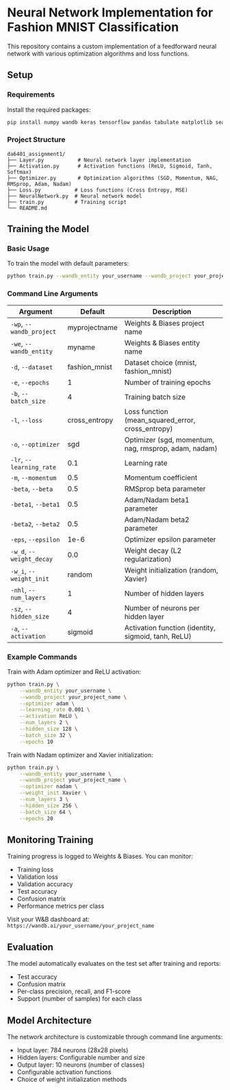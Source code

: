 # Neural Network Implementation for Fashion MNIST Classification

This repository contains a custom implementation of a feedforward neural network with various optimization algorithms and loss functions.

## Setup

### Requirements

Install the required packages:

```bash
pip install numpy wandb keras tensorflow pandas tabulate matplotlib seaborn
```

### Project Structure

```
da6401_assignment1/
├── Layer.py           # Neural network layer implementation
├── Activation.py      # Activation functions (ReLU, Sigmoid, Tanh, Softmax)
├── Optimizer.py       # Optimization algorithms (SGD, Momentum, NAG, RMSprop, Adam, Nadam)
├── Loss.py           # Loss functions (Cross Entropy, MSE)
├── NeuralNetwork.py  # Neural network model
├── train.py          # Training script
└── README.md
```

## Training the Model

### Basic Usage

To train the model with default parameters:

```bash
python train.py --wandb_entity your_username --wandb_project your_project_name
```

### Command Line Arguments

| Argument | Default | Description |
|----------|---------|-------------|
| `-wp`, `--wandb_project` | myprojectname | Weights & Biases project name |
| `-we`, `--wandb_entity` | myname | Weights & Biases entity name |
| `-d`, `--dataset` | fashion_mnist | Dataset choice (mnist, fashion_mnist) |
| `-e`, `--epochs` | 1 | Number of training epochs |
| `-b`, `--batch_size` | 4 | Training batch size |
| `-l`, `--loss` | cross_entropy | Loss function (mean_squared_error, cross_entropy) |
| `-o`, `--optimizer` | sgd | Optimizer (sgd, momentum, nag, rmsprop, adam, nadam) |
| `-lr`, `--learning_rate` | 0.1 | Learning rate |
| `-m`, `--momentum` | 0.5 | Momentum coefficient |
| `-beta`, `--beta` | 0.5 | RMSprop beta parameter |
| `-beta1`, `--beta1` | 0.5 | Adam/Nadam beta1 parameter |
| `-beta2`, `--beta2` | 0.5 | Adam/Nadam beta2 parameter |
| `-eps`, `--epsilon` | 1e-6 | Optimizer epsilon parameter |
| `-w_d`, `--weight_decay` | 0.0 | Weight decay (L2 regularization) |
| `-w_i`, `--weight_init` | random | Weight initialization (random, Xavier) |
| `-nhl`, `--num_layers` | 1 | Number of hidden layers |
| `-sz`, `--hidden_size` | 4 | Number of neurons per hidden layer |
| `-a`, `--activation` | sigmoid | Activation function (identity, sigmoid, tanh, ReLU) |

### Example Commands

Train with Adam optimizer and ReLU activation:
```bash
python train.py \
    --wandb_entity your_username \
    --wandb_project your_project_name \
    --optimizer adam \
    --learning_rate 0.001 \
    --activation ReLU \
    --num_layers 2 \
    --hidden_size 128 \
    --batch_size 32 \
    --epochs 10
```

Train with Nadam optimizer and Xavier initialization:
```bash
python train.py \
    --wandb_entity your_username \
    --wandb_project your_project_name \
    --optimizer nadam \
    --weight_init Xavier \
    --num_layers 3 \
    --hidden_size 256 \
    --batch_size 64 \
    --epochs 20
```

## Monitoring Training

Training progress is logged to Weights & Biases. You can monitor:
- Training loss
- Validation loss
- Validation accuracy
- Test accuracy
- Confusion matrix
- Performance metrics per class

Visit your W&B dashboard at: `https://wandb.ai/your_username/your_project_name`

## Evaluation

The model automatically evaluates on the test set after training and reports:
- Test accuracy
- Confusion matrix
- Per-class precision, recall, and F1-score
- Support (number of samples) for each class

## Model Architecture

The network architecture is customizable through command line arguments:
- Input layer: 784 neurons (28x28 pixels)
- Hidden layers: Configurable number and size
- Output layer: 10 neurons (number of classes)
- Configurable activation functions
- Choice of weight initialization methods
